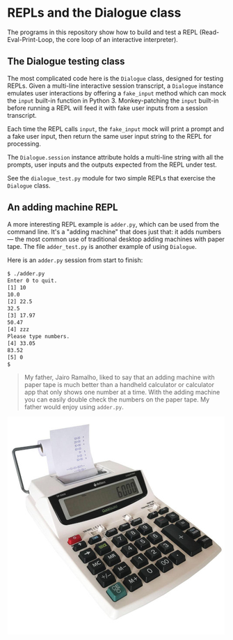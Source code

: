 # REPLs and the Dialogue class

The programs in this repository show how to build and test a REPL (Read-Eval-Print-Loop, the core loop of an interactive interpreter).


## The Dialogue testing class

The most complicated code here is the `Dialogue` class, designed for testing REPLs. Given a multi-line interactive session transcript, a `Dialogue` instance emulates user interactions by offering a `fake_input` method which can mock the `input` built-in function in Python 3. Monkey-patching the `input` built-in before running a REPL will feed it with fake user inputs from a session transcript.

Each time the REPL calls `input`, the `fake_input` mock will print a prompt and a fake user input, then return the same user input string to the REPL for processing.

The `Dialogue.session` instance attribute holds a multi-line string with all the prompts, user inputs and the outputs expected from the REPL under test.

See the `dialogue_test.py` module for two simple REPLs that exercise the `Dialogue` class.


## An adding machine REPL

A more interesting REPL example is `adder.py`, which can be used from the command line. It's a "adding machine" that does just that: it adds numbers — the most common use of traditional desktop adding machines with paper tape. The file `adder_test.py` is another example of using `Dialogue`.

Here is an `adder.py` session from start to finish:

```
$ ./adder.py 
Enter 0 to quit.
[1] 10
10.0
[2] 22.5
32.5
[3] 17.97
50.47
[4] zzz
Please type numbers.
[4] 33.05
83.52
[5] 0
$
```

> My father, Jairo Ramalho, liked to say that an adding machine with paper tape is much better than a handheld calculator or calculator app that only shows one number at a time. With the adding machine you can easily double check the numbers on the paper tape. My father would enjoy using `adder.py`.

![Adding machine](adding-machine-500x.jpg "Adding machine with paper tape.")
